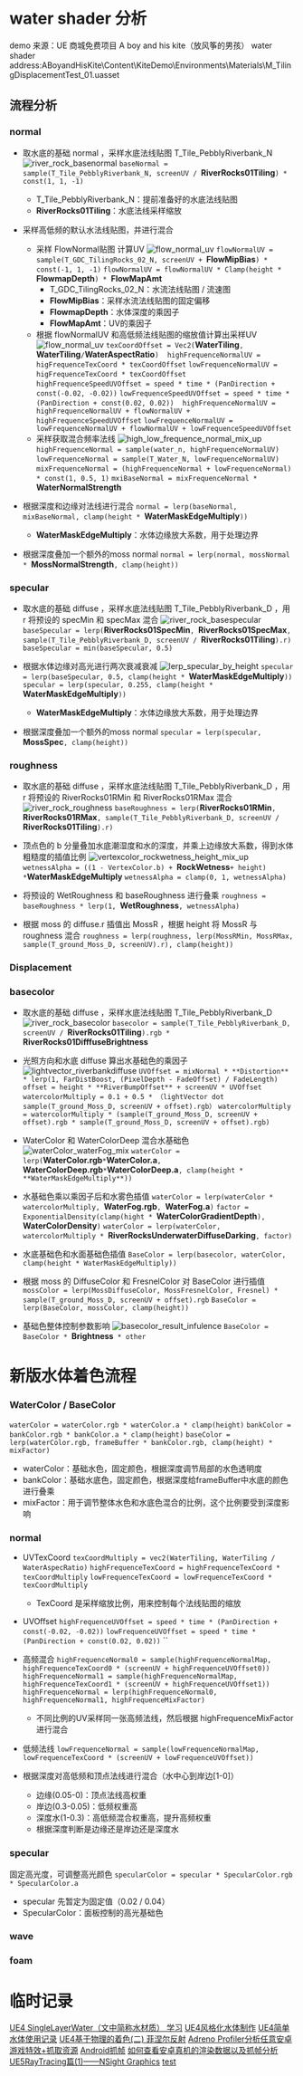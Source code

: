 # water shader 分析

demo 来源：UE 商城免费项目 A boy and his kite（放风筝的男孩）
water shader address:ABoyandHisKite\Content\KiteDemo\Environments\Materials\M_TilingDisplacementTest_01.uasset

## 流程分析

### normal
+ 取水底的基础 normal ，采样水底法线贴图 T_Tile_PebblyRiverbank_N
![river_rock_basenormal](./images/river_rock_basenormal.png)
`baseNormal = sample(T_Tile_PebblyRiverbank_N, screenUV / `**RiverRocks01Tiling**`) * const(1, 1, -1)`
    + T_Tile_PebblyRiverbank_N：提前准备好的水底法线贴图
    + **RiverRocks01Tiling**：水底法线采样缩放

+ 采样高低频的默认水法线贴图，并进行混合
    + 采样 FlowNormal贴图 计算UV
    ![flow_normal_uv](./images/flow_normal_uv.png)
    `flowNormalUV = sample(T_GDC_TilingRocks_02_N, screenUV + `**FlowMipBias**`) * const(-1, 1, -1)`
    `flowNormalUV = flowNormalUV * Clamp(height * `**FlowmapDepth**`) * `**FlowMapAmt**
        + T_GDC_TilingRocks_02_N：水流法线贴图 / 流速图
        + **FlowMipBias**：采样水流法线贴图的固定偏移
        + **FlowmapDepth**：水体深度的乘因子
        + **FlowMapAmt**：UV的乘因子
    + 根据 flowNormalUV 和高低频法线贴图的缩放值计算出采样UV
    ![flow_normal_uv](./images/flow_normal_uv.png)
    `texCoordOffset = Vec2(`**WaterTiling**`, `**WaterTiling**` / `**WaterAspectRatio**`)`
    ` `
    `highFrequenceNormalUV = higFrequenceTexCoord * texCoordOffset`
    `lowFrequenceNormalUV = higFrequenceTexCoord * texCoordOffset`
    ` `
    `highFrequenceSpeedUVOffset = speed * time * (PanDirection + const(-0.02, -0.02))`
    `lowFrequenceSpeedUVOffset = speed * time * (PanDirection + const(0.02, 0.02))`
    ` `
    `highFrequenceNormalUV = highFrequenceNormalUV + flowNormalUV + highFrequenceSpeedUVOffset`
    `lowFrequenceNormalUV = lowFrequenceNormalUV + flowNormalUV + lowFrequenceSpeedUVOffset`
    + 采样获取混合频率法线
    ![high_low_frequence_normal_mix_up](./images/high_low_frequence_normal_mix_up.png)
    `highFrequenceNormal = sample(water_n, highFrequenceNormalUV)`
    `lowFrequenceNormal = sample(T_Water_N, lowFrequenceNormalUV)`
    `mixFrequenceNormal = (highFrequenceNormal + lowFrequenceNormal) * const(1, 0.5, 1)`
    `mxiBaseNormal = mixFrequenceNormal * `**WaterNormalStrength**
+ 根据深度和边缘对法线进行混合
    `normal = lerp(baseNormal, mixBaseNormal, clamp(height * `**WaterMaskEdgeMultiply**`))`
    + **WaterMaskEdgeMultiply**：水体边缘放大系数，用于处理边界
+ 根据深度叠加一个额外的moss normal
    `normal = lerp(normal, mossNormal * `**MossNormalStrength**`, clamp(height))`

### specular
+ 取水底的基础 diffuse ，采样水底法线贴图 T_Tile_PebblyRiverbank_D ，用 r 将预设的 specMin 和 specMax 混合
![river_rock_basespecular](./images/river_rock_basespecular.png)
`baseSpecular = lerp(`**RiverRocks01SpecMin**`, `**RiverRocks01SpecMax**`, sample(T_Tile_PebblyRiverbank_D, screenUV / `**RiverRocks01Tiling**`).r)`
`baseSpecular = min(baseSpecular, 0.5)`

+ 根据水体边缘对高光进行两次衰减衰减
![lerp_specular_by_height](./images/lerp_specular_by_height.png)
`specular = lerp(baseSpecular, 0.5, clamp(height * `**WaterMaskEdgeMultiply**`))`
`specular = lerp(specular, 0.255, clamp(height * `**WaterMaskEdgeMultiply**`))`
    + **WaterMaskEdgeMultiply**：水体边缘放大系数，用于处理边界

+ 根据深度叠加一个额外的moss normal
    `specular = lerp(specular, `**MossSpec**`, clamp(height))`

### roughness
+ 取水底的基础 diffuse ，采样水底法线贴图 T_Tile_PebblyRiverbank_D ，用 r 将预设的 RiverRocks01RMin 和 RiverRocks01RMax 混合
![river_rock_roughness](./images/river_rock_roughness.png)
`baseRoughness = lerp(`**RiverRocks01RMin**`, `**RiverRocks01RMax**`, sample(T_Tile_PebblyRiverbank_D, screenUV / `**RiverRocks01Tiling**`).r)`

+ 顶点色的 b 分量叠加水底潮湿度和水的深度，并乘上边缘放大系数，得到水体粗糙度的插值比例
![vertexcolor_rockwetness_height_mix_up](./images/vertexcolor_rockwetness_height_mix_up.png)
`wetnessAlpha = ((1 - VertexColor.b) + `**RockWetness**` + height) * `**WaterMaskEdgeMultiply**
`wetnessAlpha = clamp(0, 1, wetnessAlpha)`

+ 将预设的 WetRoughness 和 baseRoughness 进行叠乘
`roughness = baseRoughness * lerp(1, `**WetRoughness**`, wetnessAlpha)`

+ 根据 moss 的 diffuse.r 插值出 MossR ，根据 height 将 MossR 与 roughness 混合
`roughness = lerp(roughness, lerp(MossRMin, MossRMax, sample(T_ground_Moss_D, screenUV).r), clamp(height))`

### Displacement

### basecolor
+ 取水底的基础 diffuse ，采样水底法线贴图 T_Tile_PebblyRiverbank_D
![river_rock_basecolor](./images/river_rock_basecolor.png)
`basecolor = sample(T_Tile_PebblyRiverbank_D, screenUV / `**RiverRocks01Tiling**`).rgb * `**RiverRocks01DifffuseBrightness**

+ 光照方向和水底 diffuse 算出水基础色的乘因子
![lightvector_riverbankdiffuse](./images/lightvector_riverbankdiffuse.png)
`UVOffset = mixNormal * **Distortion** * lerp(1, FarDistBoost, (PixelDepth - FadeOffset) / FadeLength)`
`offset = height * **RiverBumpOffset** + screenUV * UVOffset`
`watercolorMultiply = 0.1 + 0.5 * （lightVector dot sample(T_ground_Moss_D, screenUV + offset).rgb）`
`watercolorMultiply = watercolorMultiply * (sample(T_ground_Moss_D, screenUV + offset).rgb * sample(T_ground_Moss_D, screenUV + offset).rgb)`

+ WaterColor 和 WaterColorDeep 混合水基础色
![waterColor_waterFog_mix](./images/waterColor_waterFog_mix.png)
`waterColor = lerp(`**WaterColor.rgb**` * `**WaterColor.a**`, `**WaterColorDeep.rgb**` * `**WaterColorDeep.a**`, clamp(height * **WaterMaskEdgeMultiply**))`

+ 水基础色乘以乘因子后和水雾色插值
`waterColor = lerp(waterColor * watercolorMultiply, `**WaterFog.rgb**`, `**WaterFog.a**`)`
`factor = ExponentialDensity(clamp(hight * `**WaterColorGradientDepth**`), `**WaterColorDensity**`)`
`waterColor = lerp(waterColor, watercolorMultiply * `**RiverRocksUnderwaterDiffuseDarking**`, factor)`

+ 水底基础色和水面基础色插值
`BaseColor = lerp(basecolor, waterColor, clamp(height * WaterMaskEdgeMultiply))`

+ 根据 moss 的 DiffuseColor 和 FresnelColor 对 BaseColor 进行插值
`mossColor = lerp(MossDiffuseColor, MossFresnelColor, Fresnel) * sample(T_ground_Moss_D, screenUV + offset).rgb`
`BaseColor = lerp(BaseColor, mossColor, clamp(height))`

+ 基础色整体控制参数影响
![basecolor_result_infulence](./images/basecolor_result_infulence.png)
`BaseColor = BaseColor * `**Brightness**` * other`

# 新版水体着色流程
### WaterColor / BaseColor
`waterColor = waterColor.rgb * waterColor.a * clamp(height)`
`bankColor = bankColor.rgb * bankColor.a * clamp(height)`
`baseColor = lerp(waterColor.rgb, frameBuffer * bankColor.rgb, clamp(height) * mixFactor)`
+ waterColor：基础水色，固定颜色，根据深度调节局部的水色透明度
+ bankColor：基础水底色，固定颜色，根据深度给frameBuffer中水底的颜色进行叠乘
+ mixFactor：用于调节整体水色和水底色混合的比例，这个比例要受到深度影响

### normal
+ UVTexCoord
`texCoordMultiply = vec2(WaterTiling, WaterTiling / WaterAspecRatio)`
`highFrequenceTexCoord = highFrequenceTexCoord * texCoordMultiply`
`lowFrequenceTexCoord = lowFrequenceTexCoord * texCoordMultiply`
    + TexCoord 是采样缩放比例，用来控制每个法线贴图的缩放

+ UVOffset
`highFrequenceUVOffset = speed * time * (PanDirection + const(-0.02, -0.02))`
`lowFrequenceUVOffset = speed * time * (PanDirection + const(0.02, 0.02))`
``

+ 高频混合
`highFrequenceNormal0 = sample(highFrequenceNormalMap, highFrequenceTexCoord0 * (screenUV + highFrequenceUVOffset0))`
`highFrequenceNormal1 = sample(highFrequenceNormalMap, highFrequenceTexCoord1 * (screenUV + highFrequenceUVOffset1))`
`highFrequenceNormal = lerp(highFrequenceNormal0, highFrequenceNormal1, highFrequenceMixFactor)`
    + 不同比例的UV采样同一张高频法线，然后根据 highFrequenceMixFactor 进行混合

+ 低频法线
`lowFrequenceNormal = sample(lowFrequenceNormalMap, lowFrequenceTexCoord * (screenUV + lowFrequenceUVOffset))`

+ 根据深度对高低频和顶点法线进行混合（水中心到岸边[1-0]）
    + 边缘(0.05-0)：顶点法线高权重
    + 岸边(0.3-0.05)：低频权重高
    + 深度水(1-0.3)：高低频混合权重高，提升高频权重
    + 根据深度判断是边缘还是岸边还是深度水

### specular
固定高光度，可调整高光颜色
`specularColor = specular * SpecularColor.rgb * SpecularColor.a`
+ specular 先暂定为固定值（0.02 / 0.04）
+ SpecularColor：面板控制的高光基础色

### wave

### foam




# 临时记录
[UE4 SingleLayerWater（文中简称水材质） 学习](https://zhuanlan.zhihu.com/p/373347686)
[UE4风格化水体制作](https://blog.csdn.net/Dreammingsox/article/details/123619805?spm=1001.2101.3001.6650.7&utm_medium=distribute.pc_relevant.none-task-blog-2%7Edefault%7EBlogCommendFromBaidu%7Edefault-7-123619805-blog-122396884.pc_relevant_multi_platform_whitelistv1&depth_1-utm_source=distribute.pc_relevant.none-task-blog-2%7Edefault%7EBlogCommendFromBaidu%7Edefault-7-123619805-blog-122396884.pc_relevant_multi_platform_whitelistv1&utm_relevant_index=10)
[UE4简单水体使用记录](https://blog.csdn.net/yycoolsam/article/details/122396884)
[UE4基于物理的着色(二) 菲涅尔反射](https://zhuanlan.zhihu.com/p/159140434)
[Adreno Profiler分析任意安卓游戏特效+抓取资源](https://qiankanglai.me/2015/05/16/Adreno-Profiler/)
[Android抓帧](https://zhuanlan.zhihu.com/p/127993920)
[如何查看安卓真机的渲染数据以及抓帧分析](https://blog.csdn.net/qq_37259196/article/details/115163405)
[UE5RayTracing篇(1)——NSight Graphics](https://zhuanlan.zhihu.com/p/525830336)
[test](111)